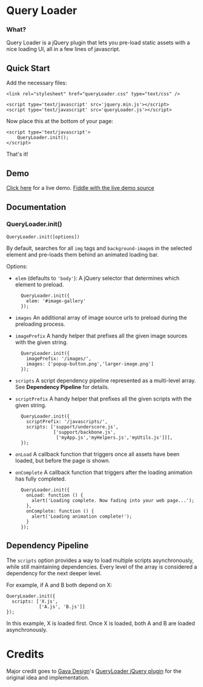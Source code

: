 Query Loader
============

### What?

Query Loader is a jQuery plugin that lets you pre-load static assets with a nice loading UI, all in a few lines of javascript.

## Quick Start

Add the necessary files:

    <link rel="stylesheet" href="queryLoader.css" type="text/css" />
    
    <script type='text/javascript' src='jquery.min.js'></script>
    <script type='text/javascript' src='queryLoader.js'></script>

Now place this at the bottom of your page:

    <script type='text/javascript'>
    	QueryLoader.init();
    </script>

That's it!

## Demo

[Click here](http://jsfiddle.net/mindeavor/G4Ayu/embedded/result/) for a live demo.
[Fiddle with the live demo source](http://jsfiddle.net/mindeavor/G4Ayu/)

## Documentation

### QueryLoader.init()

    QueryLoader.init([options])

By default, searches for all `img` tags and `background-image`s in the selected element and pre-loads them behind an animated loading bar.

Options:

- `elem` (defaults to `'body'`): A jQuery selector that determines which element to preload.

        QueryLoader.init({
          elem: '#image-gallery'
        });

- `images` An additional array of image source urls to preload during the preloading process.

- `imagePrefix` A handy helper that prefixes all the given image sources with the given string.

        QueryLoader.init({
          imagePrefix: '/images/',
          images: ['popup-button.png','larger-image.png']
        });


- `scripts` A script dependency pipeline represented as a multi-level array. See **Dependency Pipeline** for details.

- `scriptPrefix` A handy helper that prefixes all the given scripts with the given string.

        QueryLoader.init({
          scriptPrefix: '/javascripts/',
          scripts: ['support/underscore.js',
                    ['support/backbone.js',
                     ['myApp.js','myHelpers.js','myUtils.js']]],
        });

- `onLoad` A callback function that triggers once all assets have been loaded, but before the page is shown.

- `onComplete` A callback function that triggers after the loading animation has fully completed.

        QueryLoader.init({
          onLoad: function () {
            alert('Loading complete. Now fading into your web page...');
          },
          onComplete: function () {
            alert('Loading animation complete!');
          }
        });

## Dependency Pipeline

The `scripts` option provides a way to load multiple scripts asynchronously, while still maintaining dependencies. Every level of the array is considered a dependency for the next deeper level.

For example, if A and B both depend on X:

    QueryLoader.init({
      scripts: ['X.js',
                ['A.js', 'B.js']]
    });

In this example, X is loaded first. Once X is loaded, both A and B are loaded asynchronously.

Credits
=======

Major credit goes to [Gaya Design](http://www.gayadesign.com/)'s [QueryLoader jQuery plugin](http://www.gayadesign.com/diy/queryloader-preload-your-website-in-style/) for the original idea and implementation.
